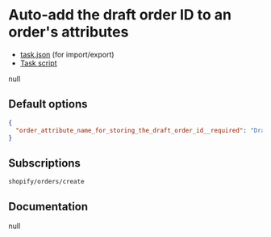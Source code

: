 # Auto-add the draft order ID to an order's attributes

* [task.json](../../tasks/auto-add-the-draft-order-id-to-an-orders-attributes.json) (for import/export)
* [Task script](./script.liquid)

null

## Default options

```json
{
  "order_attribute_name_for_storing_the_draft_order_id__required": "Draft order ID"
}
```

## Subscriptions

```liquid
shopify/orders/create
```

## Documentation

null

